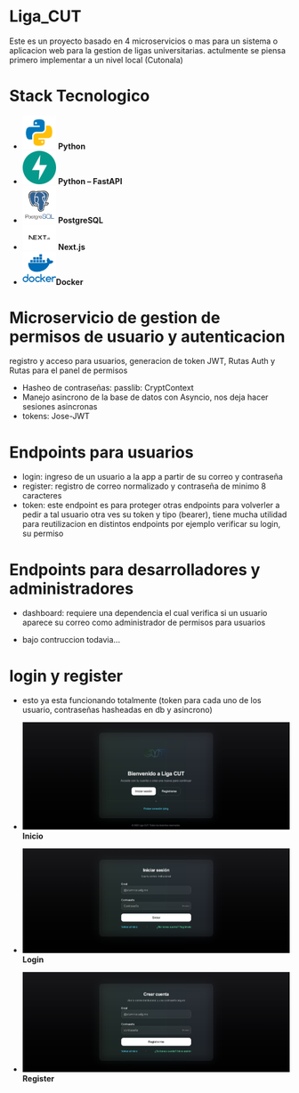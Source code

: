 # Liga_CUT
Este es un proyecto basado en 4 microservicios o mas para un sistema o aplicacion web para la gestion de ligas universitarias. actulmente se piensa primero implementar a un nivel local (Cutonala)

# Stack Tecnologico
- <img src="docs/images/python.png" alt="Python" width="60"> **Python** 
- <img src="docs//images/fastapi-1.svg" alt="FastAPI" width="60"> **Python – FastAPI**  
- <img src="docs/images/favpng_2b4808d3f42736a2e61232030a423db0.png" alt="PostgreSQL" width="60"> **PostgreSQL** 
- <img src="docs/images//next-js-logo-black-text-green-background-modern-design.png" alt="Next.js" width="60"> **Next.js**
- <img src="docs/images/favpng_36b266c1a364845446f1ee58581d9790.png" alt="Docker" width="60">**Docker**

# Microservicio de gestion de permisos de usuario y autenticacion
registro y acceso para usuarios, generacion de token JWT, Rutas Auth 
y Rutas para el panel de permisos

- Hasheo de contraseñas: passlib: CryptContext
- Manejo asincrono de la base de datos con Asyncio, nos deja hacer sesiones asincronas
- tokens: Jose-JWT

# Endpoints para usuarios

- login: ingreso de un usuario a la app a partir de su correo y contraseña
- register: registro de correo normalizado y contraseña de minimo 8 caracteres
- token: este endpoint es para proteger otras endpoints para volverler a pedir a tal usuario otra ves su token y tipo (bearer), tiene mucha utilidad para reutilizacion en distintos endpoints por ejemplo verificar su login, su permiso

# Endpoints para desarrolladores y administradores

- dashboard: requiere una dependencia el cual verifica si un usuario aparece su correo como administrador de permisos para usuarios

- bajo contruccion todavia... 


# login y register

- esto ya esta funcionando totalmente (token para cada uno de los usuario, contraseñas hasheadas en db y asincrono)

- <img src="docs/images/bienvenida_app.png" alt="inicio"> **Inicio**  
- <img src="docs/images/iniciar_sesion_app.png" alt="inicio"> **Login**  
- <img src="docs/images/Crear_cuenta_app.png" alt="inicio"> **Register** 





